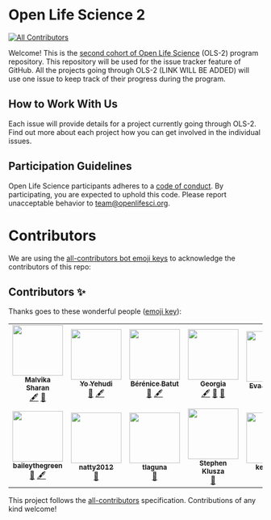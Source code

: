 # Open Life Science 2
<!-- ALL-CONTRIBUTORS-BADGE:START - Do not remove or modify this section -->
[![All Contributors](https://img.shields.io/badge/all_contributors-13-orange.svg?style=flat-square)](#contributors-)
<!-- ALL-CONTRIBUTORS-BADGE:END -->

Welcome! This is the [second cohort of Open Life Science](https://openlifesci.org/ols-2) (OLS-2) program repository. 
This repository will be used for the issue tracker feature of GitHub. 
All the projects going through OLS-2 (LINK WILL BE ADDED) will use one issue to keep track of their progress during the program.

## How to Work With Us

Each issue will provide details for a project currently going through OLS-2. 
Find out more about each project how you can get involved in the individual issues.

## Participation Guidelines

Open Life Science participants adheres to a [code of conduct](CODE_OF_CONDUCT.md). 
By participating, you are expected to uphold this code. Please report unacceptable behavior to [team@openlifesci.org](mailto:team@openlifesci.org).

# Contributors

We are using the [all-contributors bot emoji keys](https://allcontributors.org/) to acknowledge the contributors of this repo:

## Contributors ✨

Thanks goes to these wonderful people ([emoji key](https://allcontributors.org/docs/en/emoji-key)):

<!-- ALL-CONTRIBUTORS-LIST:START - Do not remove or modify this section -->
<!-- prettier-ignore-start -->
<!-- markdownlint-disable -->
<table>
  <tr>
    <td align="center"><a href="https://github.com/malvikasharan"><img src="https://avatars0.githubusercontent.com/u/5370471?v=4" width="100px;" alt=""/><br /><sub><b>Malvika Sharan</b></sub></a><br /><a href="#content-malvikasharan" title="Content">🖋</a> <a href="https://github.com/open-life-science/ols-2/pulls?q=is%3Apr+reviewed-by%3Amalvikasharan" title="Reviewed Pull Requests">👀</a></td>
    <td align="center"><a href="http://yo-yehudi.com"><img src="https://avatars0.githubusercontent.com/u/9271438?v=4" width="100px;" alt=""/><br /><sub><b>Yo Yehudi</b></sub></a><br /><a href="https://github.com/open-life-science/ols-2/pulls?q=is%3Apr+reviewed-by%3Ayochannah" title="Reviewed Pull Requests">👀</a> <a href="#content-yochannah" title="Content">🖋</a></td>
    <td align="center"><a href="http://research.bebatut.fr/"><img src="https://avatars0.githubusercontent.com/u/1842467?v=4" width="100px;" alt=""/><br /><sub><b>Bérénice Batut</b></sub></a><br /><a href="https://github.com/open-life-science/ols-2/pulls?q=is%3Apr+reviewed-by%3Abebatut" title="Reviewed Pull Requests">👀</a> <a href="#content-bebatut" title="Content">🖋</a></td>
    <td align="center"><a href="https://github.com/GeorgiaHCA"><img src="https://avatars1.githubusercontent.com/u/46889966?v=4" width="100px;" alt=""/><br /><sub><b>Georgia</b></sub></a><br /><a href="#content-GeorgiaHCA" title="Content">🖋</a> <a href="#ideas-GeorgiaHCA" title="Ideas, Planning, & Feedback">🤔</a> <a href="https://github.com/open-life-science/ols-2/pulls?q=is%3Apr+reviewed-by%3AGeorgiaHCA" title="Reviewed Pull Requests">👀</a></td>
    <td align="center"><a href="https://www.researchgate.net/profile/Eva_Herbst3"><img src="https://avatars1.githubusercontent.com/u/31034865?v=4" width="100px;" alt=""/><br /><sub><b>Eva C. Herbst</b></sub></a><br /><a href="https://github.com/open-life-science/ols-2/pulls?q=is%3Apr+reviewed-by%3Aevaherbst" title="Reviewed Pull Requests">👀</a></td>
    <td align="center"><a href="https://github.com/LauraCarter"><img src="https://avatars3.githubusercontent.com/u/16853500?v=4" width="100px;" alt=""/><br /><sub><b>Laura Carter</b></sub></a><br /><a href="https://github.com/open-life-science/ols-2/pulls?q=is%3Apr+reviewed-by%3ALauraCarter" title="Reviewed Pull Requests">👀</a></td>
    <td align="center"><a href="https://www.freeourknowledge.org/"><img src="https://avatars3.githubusercontent.com/u/36628298?v=4" width="100px;" alt=""/><br /><sub><b>Cooper Smout</b></sub></a><br /><a href="https://github.com/open-life-science/ols-2/pulls?q=is%3Apr+reviewed-by%3ACooperSmout" title="Reviewed Pull Requests">👀</a> <a href="#ideas-CooperSmout" title="Ideas, Planning, & Feedback">🤔</a> <a href="#content-CooperSmout" title="Content">🖋</a></td>
  </tr>
  <tr>
    <td align="center"><a href="https://github.com/baileythegreen"><img src="https://avatars0.githubusercontent.com/u/12277715?v=4" width="100px;" alt=""/><br /><sub><b>baileythegreen</b></sub></a><br /><a href="#ideas-baileythegreen" title="Ideas, Planning, & Feedback">🤔</a> <a href="#content-baileythegreen" title="Content">🖋</a></td>
    <td align="center"><a href="https://github.com/natty2012"><img src="https://avatars1.githubusercontent.com/u/67627816?v=4" width="100px;" alt=""/><br /><sub><b>natty2012</b></sub></a><br /><a href="https://github.com/open-life-science/ols-2/pulls?q=is%3Apr+reviewed-by%3Anatty2012" title="Reviewed Pull Requests">👀</a></td>
    <td align="center"><a href="https://github.com/tlaguna"><img src="https://avatars1.githubusercontent.com/u/13220006?v=4" width="100px;" alt=""/><br /><sub><b>tlaguna</b></sub></a><br /><a href="https://github.com/open-life-science/ols-2/pulls?q=is%3Apr+reviewed-by%3Atlaguna" title="Reviewed Pull Requests">👀</a></td>
    <td align="center"><a href="https://github.com/smklusza"><img src="https://avatars3.githubusercontent.com/u/28989267?v=4" width="100px;" alt=""/><br /><sub><b>Stephen Klusza</b></sub></a><br /><a href="https://github.com/open-life-science/ols-2/pulls?q=is%3Apr+reviewed-by%3Asmklusza" title="Reviewed Pull Requests">👀</a></td>
    <td align="center"><a href="https://github.com/kevinxufs"><img src="https://avatars2.githubusercontent.com/u/48526846?v=4" width="100px;" alt=""/><br /><sub><b>kevinxufs</b></sub></a><br /><a href="https://github.com/open-life-science/ols-2/pulls?q=is%3Apr+reviewed-by%3Akevinxufs" title="Reviewed Pull Requests">👀</a></td>
    <td align="center"><a href="http://dannygarside.co.uk"><img src="https://avatars3.githubusercontent.com/u/3739866?v=4" width="100px;" alt=""/><br /><sub><b>Danny Garside</b></sub></a><br /><a href="https://github.com/open-life-science/ols-2/pulls?q=is%3Apr+reviewed-by%3Ada5nsy" title="Reviewed Pull Requests">👀</a></td>
  </tr>
</table>

<!-- markdownlint-enable -->
<!-- prettier-ignore-end -->
<!-- ALL-CONTRIBUTORS-LIST:END -->

This project follows the [all-contributors](https://github.com/all-contributors/all-contributors) specification. Contributions of any kind welcome!